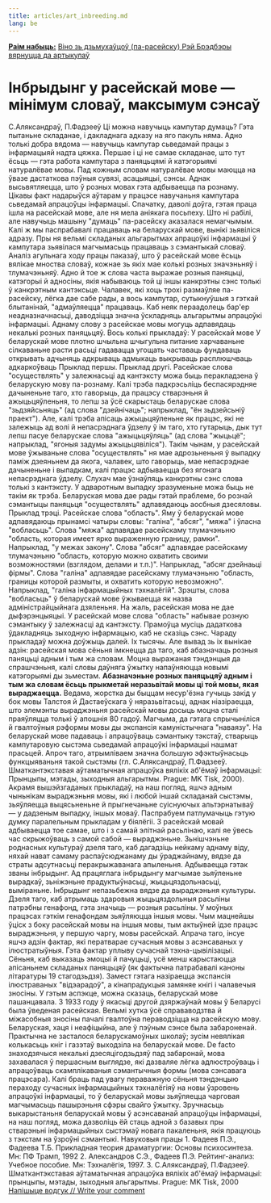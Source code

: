 ```yaml
---
title: articles/art_inbreeding.md 
lang: be
---
```



 
<span class="small">**[Раім набыць:](all_books_by.html)** 
[Віно зь дзьмухаўцоў 
(па-расейску) 
Рэй
Брэдбэры](http://oz.by/books/more.phtml?id=105388&partner=pravapis)</span>
[вярнуцца да артыкулаў](articles.html) 

# Інбрыдынг у расейскай мове — мінімум словаў, максымум сэнсаў
С.Аляксандраў, П.Фадзееў
Ці можна навучыць кампутар думаць? Гэта пытаньне складанае, і дакладнага
адказу на яго пакуль няма. Адно толькі добра вядома — навучыць кампутар
сьведамай працы з інфармацыяй надта цяжка.
Першае і ці не самае складанае, што тут ёсьць — гэта работа кампутара з
паняцьцямі й катэгорыямі натуралёвае мовы.
Пад кожным словам натуралёвае мовы маюцца на ўвазе дастаткова пэўныя
сувязі, асацыяцыі, сэнсы. Аднак высьвятляецца, што ў розных мовах
гэта адбываецца па рознаму.
Цікавы факт надарыўся аўтарам у працэсе навучаньня кампутара сьведамай
апрацоўцы інфармацыі. Спачатку, даволі доўга, гэтая праца ішла на
расейскай мове, але ня мела аніякага посьпеху. Што ні рабілі, але
навучыць машыну "думаць" па-расейску аказалася немагчымым. Калі ж мы
паспрабавалі працаваць на беларускай мове, вынікі зьявіліся адразу.
Пры ня вельмі складаных альгарытмах апрацоўкі інфармацыі ў кампутара
зьявілася магчымасьць працаваць з сэмантыкай словаў.
Аналіз агульнага ходу працы паказаў, што ў расейскай мове ёсьць вялікае
мноства словаў, кожнае зь якіх мае колькі розных значэньняў і
тлумачэньняў. Адно й тое ж слова часта выражае розныя
паняцьці, катэгорыі й адносіны, якія набываюць той ці іншы
канкрэтны сэнс толькі ў канкрэтным кантэксьце. Чалавек, які хоць
трохі размаўляе па-расейску, лёгка дае сабе рады, а вось кампутар,
сутыкнуўшыя з гэткай блытанінай, "адмаўляецца" працаваць. Каб неяк
пераадолець бар'ер неадназначнасьці, даводзіцца значна ўскладняць
альгарытмы апрацоўкі інфармацыі.
Аднаму слову з расейскае мовы могуць адпавядаць некалькі розных
паняцьцяў. Вось колькі прыкладаў:
У расейскай мове
У беларускай мове
плотно
шчыльна 
шчыгульна
питание
харчаваньне 
сілкаваньне
расти
расьці 
гадавацца
угощать
частаваць 
фундаваць
открывать
адчыняць 
адкрываць 
адмыкаць 
выкрываць 
расплюшчваць 
адкаркоўваць
<span class="small">Прыклад першы.</span>
Прыклад другі. Расейскае слова "осуществлять" у залежнасьці ад кантэксту
можа быць перакладзена ў беларускую мову па-рознаму. Калі трэба
падкрэсьліць беспасярэдняе дачыненьне таго, хто гаворыць, да
працэсу стварэньня й ажыцьцяўленьня, то лепш за ўсё скарыстаць
беларускае слова "зьдзяйсьняць" (ад слова "дзейнічаць";
напрыклад, "ён зьдзейсьніў праект"). Але, калі трэба апісаць
ажыцьцяўленьне як працэс, які не залежыць ад волі й непасрэднага
ўдзелу ў ім таго, хто гутарыць, дык тут лепш пасуе беларускае слова
"ажыцьцяўляць" (ад слова "жыцьцё"; напрыклад, "ягоныя задумы
ажыцьцявіліся"). Такім чынам, у расейскай мове ўжываньне
слова "осуществлять" ня мае адрозьненьня ў выпадку паміж дзеяньнем
да якога, чалавек, што гаворыць, мае непасрэднае дачыненьне і
выпадкам, калі працэс адбываецца без ягонага непасрэднага
ўдзелу. Слухач мае ўзнаўляць канкрэтны сэнс слова толькі з
кантэксту. У адваротным выпадку зразуменьне можа быць не такім
як трэба. Беларуская мова дае рады гэтай праблеме, бо рознай сэмантыцы
паняцьця "осуществлять" адпавядаюць аосбныя дзесяловы.
Прыклад трэці. Расейскае слова "область". Яму ў беларускай мове
адпавядаюць прынамсі чатыры словы: "галіна", "абсяг", "мяжа" і
ўласна "вобласьць". Слова "мяжа" адпавядае расейскаму тлумачэньню
"область, которая имеет ярко выраженную границу, рамки". Напрыклад,
"у межах закону". Слова "абсяг" адпавядае расейскаму тлумачэньню
"область, которую можно охватить своими возможностями (взглядом,
делами и т.п.)". Напрыклад, "абсяг дзейнаьці фірмы". Слова "галіна"
адпавядае расейскаму тлумачэньню "область, границы которой размыты,
и охватить которую невозможно". Напрыклад, "галіна інфармацыйных
тэхналёгій". Зрэшты, слова "вобласьць" ў беларускай мове
ўжываецца як назва адміністрайцыйнага дзяленьня. На жаль,
расейская мова не дае дыфэрэнцыяцыі. У расейскай мове слова
"область" набывае розную сэмантыку ў залежнасці ад кантэксту.
Прамоўца мусіць дадаткова ўдакладняць зыходную інфармацыю, каб не
сказіць сэнс.
Чараду прыкладаў можна доўжыць далей. Іх тысячы. Але вывад зь іх вынікае
адзін: расейская мова сёньня імкнецца да таго, каб абазначаць розныя
паняцьці адным і тым жа словам. Моцна выражаная тэндэнцыя да
спрашчэньня, калі словы даўняга ўжытку напаўняюцца новымі
катэгорыямі ды зьместам.
**Абазначэньне розных паняцьцяў адным і тым жа словам ёсьць прыкметай
неразьвітай мовы ці той мовы, якая выраджаецца.**
Ведама, жорстка ды быццам несур'ёзна гучыць закід у бок мовы Талстоя й
Дастаеўскага ў няразьвітасьці, аднак ніазіраецца, што элемэнты
выраджэньня расейскай мовы досыць моцна сталі праяўляцца толькі
ў апошнія 80 гадоў. Магчыма, да гэтага спрычыніліся й гвалтоўныя
рэформы мовы ды экспансія камуністычнага "наваязу".
На беларускай мове падаваць і апрацоўваць сэмантыку тэкстаў, стварыць
кампутаровую сыстэма сьведамай апрацоўкі інфармацыі нашмат прасьцей.
Апроч таго, атрымліваем значна большую эфэктыўнасьць функцыяваньня
такой сыстэмы (гл. С.Аляксандраў, П.Фадзееў. Шматкантэкставая
аўтаматычная апрацоўка вялікіх аб'ёмаў інфармацыі: Прынцыпы,
мэтады, зыходныя альгарытмы. Prague: MK Tisk, 2000).
Акрамя вышэйзгаданых прыкладаў, на наш погляд, яшчэ адным чыньнікам
выраджэньня мовы, які і любой іншай складанай сыстэмы, зьяўляецца
выцясьненьне й прыгнечаньне суіснуючых альтэрнатываў — у дадзеным
выпадку, іншых моваў.
Паспрабуем патлумачыць гэтую думку паралельным прыкладам у біялёгіі. З
расейскай мовай адбываецца тое самае, што і з самай элітнай расьлінаю,
калі яе ўвесь час скрыжоўваць з самой сабой — выраджэньне. Зьнішчэньне
роднасных культураў дзеля таго, каб дагадзіць нейкаму аднаму віду,
няхай нават самаму распаўсюджанаму ды ўраджайнаму, вядзе да страты
адсутнасьці перакрыжаванага апыленьня. Адбываецца гэтак званы
інбрыдынг. Ад працяглага інбрыдынгу магчымае зьяўленьне
вырадкаў, зьніжэньне прадуктыўнасьці, жыцьцяздольнасьці,
выміраньне. Інбрыдынг непазьбежна вядзе да выраджэньня культуры.
Дзеля таго, каб атрымаць здаровыя жыцьцяздольныя расьліны патрэбны
генафонд, гэта значыць — розныя расьліны. У моўных працэсах гэткім
генафондам зьяўляюцца іншыя мовы. Чым мацнейшы ўціск з боку расейскай
мовы на іншыя мовы, тым актыўней ідзе працэс выраджэньня, у першую
чаргу, мовы расейскай.
Апрача таго, інсуе яшчэ адзін фактар, які ператварае сучасныя мовы з
асэнсаваных у ілюстратыўныя. Гэта фактар уплыву сучаснай
тэхна-цывілізацыі. Сёньня, каб выказаць эмоцыі й пачуцьці,
усё менш карыстаюцца апісаньнем складаных паняцьцяў (як фактычна
патрабавалі каноны літаратуры 19 стагодзьдзя). Замест гэтага
назіраецца экспансія ілюстраваных "відэарадоў", а кінапрадукцыя
замяняе кнігі і чалавечыя зносіны.
У гэтым аспэкце, можна сказаць, беларускай мове пашанцавала. З 1933 году
ў якасьці другой дзяржаўнай мовы ў Беларусі была ўведеная расейская.
Вельмі хутка ўсё справаводзтва й міжасобныя зносіны пачалі гвалтоўна
пераводзіцца на расейскую мову. Беларуская, хаця і неафіцыйна, але ў
пэўным сэнсе была забароненай. Практычна не засталося
беларускамоўных школаў; зусім невялікая колькасьць кніг і
газэтаў выходзіла на беларускай мове. De facto знаходзячыся некалькі
дзесяцігодзьдзяў пад забаронай, мова захавалася ў першасным
выглядзе, які дазваляе лёгка адлюстроўваць і апрацоўваць
скамплікаваныя сэмантычныя формы (мова сэнсавага працэсара).
Калі браць пад увагу пераважную сёньня тэндэнцыю пераходу сучасных
інфармацыйных тэхналёгіяў на новы ўзровень апрацоўкі інфармацыі,
то ў беларускай мовы зьяўляецца чарговая магчымасьць пашырэньня сфэры
свайго ўжытку.
Зручнасьць выкарыстаньня беларускай мовы ў асэнсаванай апрацоўцы
інфармацыі, на наш погляд, можа дазволіць ёй стаць адной з
базавых пры стварэньні інфармацыйных сыстэмаў новага пакаленьня,
якія працуюць з тэкстам на ўзроўні сэмантыкі.
Навуковыя працы
1\. Фадеев П.Э., Фадеева Т.Б. Прикладная теория драматургии: Основы
психосинтеза. Мн: ПФ Трамп, 1992
2\. Александров С.Э., Фадеев П.Э. Рейтинг-анализ: Учебное пособие. Мн:
Тэхналёгія, 1997.
3\. С.Аляксандраў, П.Фадзееў. Шматкантэкставая аўтаматычная апрацоўка
вялікіх аб'ёмаў інфармацыі: прынцыпы, мэтады, зыходныя альгарытмы.
Prague: MK Tisk, 2000
<span class="small">[Напішыце водгук // Write your
comment](gb_add.html?ref=http%3A%2F%2Fwww%2Epravapis%2Eorg%2Fart%5Finbreeding%2Easp)</span>

